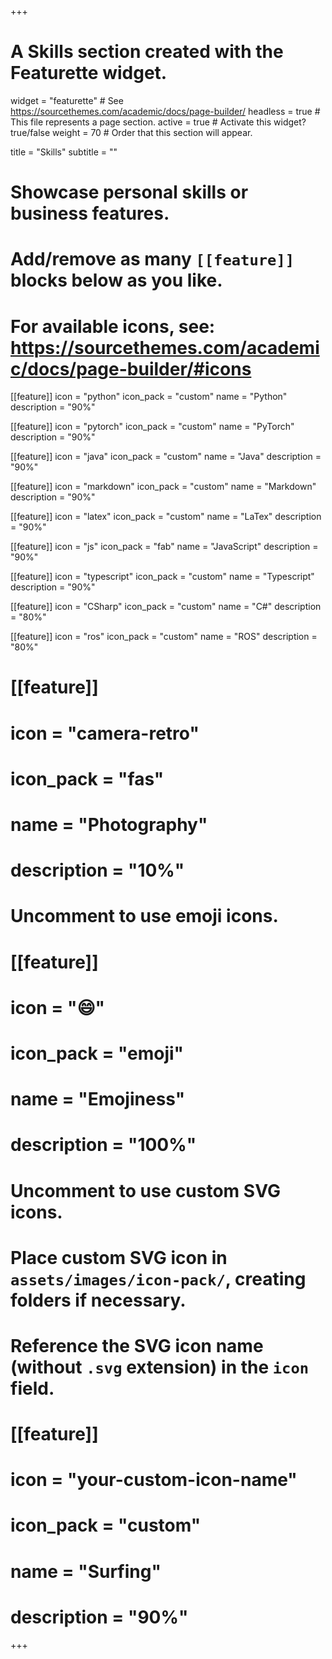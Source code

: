 +++
# A Skills section created with the Featurette widget.
widget = "featurette"  # See https://sourcethemes.com/academic/docs/page-builder/
headless = true  # This file represents a page section.
active = true  # Activate this widget? true/false
weight = 70  # Order that this section will appear.

title = "Skills"
subtitle = ""

# Showcase personal skills or business features.
# 
# Add/remove as many `[[feature]]` blocks below as you like.
# 
# For available icons, see: https://sourcethemes.com/academic/docs/page-builder/#icons

[[feature]]
  icon = "python"
  icon_pack = "custom"
  name = "Python"
  description = "90%"

[[feature]]
  icon = "pytorch"
  icon_pack = "custom"
  name = "PyTorch"
  description = "90%"
  
[[feature]]
  icon = "java"
  icon_pack = "custom"
  name = "Java"
  description = "90%"  

[[feature]]
  icon = "markdown"
  icon_pack = "custom"
  name = "Markdown"
  description = "90%" 

[[feature]]
  icon = "latex"
  icon_pack = "custom"
  name = "LaTex"
  description = "90%" 

[[feature]]
  icon = "js"
  icon_pack = "fab"
  name = "JavaScript"
  description = "90%"  

[[feature]]
  icon = "typescript"
  icon_pack = "custom"
  name = "Typescript"
  description = "90%"

[[feature]]
  icon = "CSharp"
  icon_pack = "custom"
  name = "C#"
  description = "80%"

[[feature]]
  icon = "ros"
  icon_pack = "custom"
  name = "ROS"
  description = "80%"

# [[feature]]
#  icon = "camera-retro"
#  icon_pack = "fas"
#  name = "Photography"
#  description = "10%"

# Uncomment to use emoji icons.
# [[feature]]
#  icon = ":smile:"
#  icon_pack = "emoji"
#  name = "Emojiness"
#  description = "100%"  

# Uncomment to use custom SVG icons.
# Place custom SVG icon in `assets/images/icon-pack/`, creating folders if necessary.
# Reference the SVG icon name (without `.svg` extension) in the `icon` field.
# [[feature]]
#  icon = "your-custom-icon-name"
#  icon_pack = "custom"
#  name = "Surfing"
#  description = "90%"

+++
